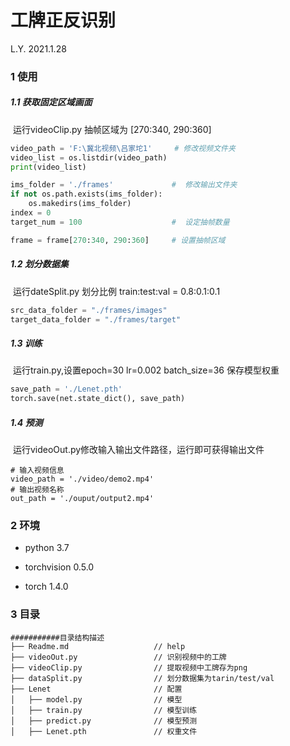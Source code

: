 # 工牌正反识别

L.Y.	2021.1.28

### 1 使用

##### 1.1 获取固定区域画面

​	运行videoClip.py 抽帧区域为 [270:340, 290:360]

```python
video_path = 'F:\冀北视频\吕家坨1'		# 修改视频文件夹
video_list = os.listdir(video_path)
print(video_list)

ims_folder = './frames'				#  修改输出文件夹
if not os.path.exists(ims_folder):
    os.makedirs(ims_folder)
index = 0
target_num = 100					#  设定抽帧数量

frame = frame[270:340, 290:360]     # 设置抽帧区域
```

##### 1.2 划分数据集

​	运行dateSplit.py 划分比例 train:test:val = 0.8:0.1:0.1

```python
src_data_folder = "./frames/images"
target_data_folder = "./frames/target"
```

##### 1.3 训练

​	运行train.py,设置epoch=30 lr=0.002 batch_size=36 保存模型权重

```python
save_path = './Lenet.pth'
torch.save(net.state_dict(), save_path)
```

##### 1.4 预测

​	运行videoOut.py修改输入输出文件路径，运行即可获得输出文件

    # 输入视频信息
    video_path = './video/demo2.mp4'
    # 输出视频名称
    out_path = './ouput/output2.mp4'

### 2 环境

- python 3.7

- torchvision	0.5.0

- torch 1.4.0


### 3 目录

```
###########目录结构描述
├── Readme.md                   // help
├── videoOut.py                 // 识别视频中的工牌
├── videoClip.py                // 提取视频中工牌存为png
├── dataSplit.py                // 划分数据集为tarin/test/val
├── Lenet                       // 配置
│   ├── model.py				// 模型
│   ├── train.py                // 模型训练
│   ├── predict.py         		// 模型预测
│   ├── Lenet.pth               // 权重文件
```

